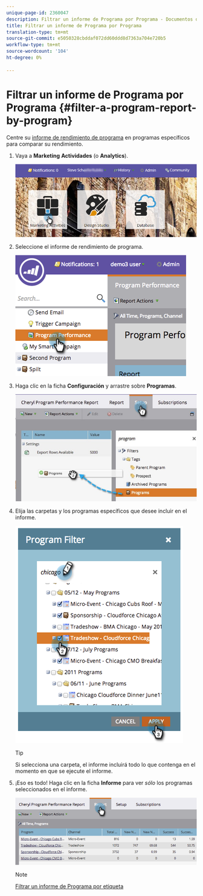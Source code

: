 ```yaml
---
unique-page-id: 2360047
description: Filtrar un informe de Programa por Programa - Documentos de marketing - Documentación del producto
title: Filtrar un informe de Programa por Programa
translation-type: tm+mt
source-git-commit: e5050328cbddaf072dd60ddd8d7363a704e720b5
workflow-type: tm+mt
source-wordcount: '104'
ht-degree: 0%

---
```



# Filtrar un informe de Programa por Programa {#filter-a-program-report-by-program}

Centre su [informe de rendimiento de programa](/help/marketo/product-docs/core-marketo-concepts/programs/program-performance-report/create-a-program-performance-report.md) en programas específicos para comparar su rendimiento.

1. Vaya a **Marketing** **Actividades** (o **Analytics**).

   ![](assets/login-marketing-activities-3.png)

1. Seleccione el informe de rendimiento de programa.

   ![](assets/image2014-9-23-16-3a4-3a4.png)

1. Haga clic en la ficha **Configuración** y arrastre sobre **Programas**.

   ![](assets/prospect3.jpg)

1. Elija las carpetas y los programas específicos que desee incluir en el informe.

   ![](assets/image2014-9-23-16-3a5-3a5.png)

   >[!TIP]
   >
   >Si selecciona una carpeta, el informe incluirá todo lo que contenga en el momento en que se ejecute el informe.

1. ¡Eso es todo! Haga clic en la ficha **Informe** para ver _sólo_ los programas seleccionados en el informe.

   ![](assets/image2014-9-23-16-3a5-3a41.png)

   >[!NOTE]
   >
   >[Filtrar un informe de Programa por etiqueta](/help/marketo/product-docs/core-marketo-concepts/programs/program-performance-report/filter-a-program-report-by-tag.md)
